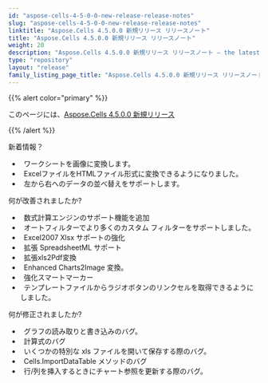 ```yaml
---
id: "aspose-cells-4-5-0-0-new-release-release-notes"
slug: "aspose-cells-4-5-0-0-new-release-release-notes"
linktitle: "Aspose.Cells 4.5.0.0 新規リリース リリースノート"
title: "Aspose.Cells 4.5.0.0 新規リリース リリースノート"
weight: 20
description: "Aspose.Cells 4.5.0.0 新規リリース リリースノート – the latest updates and fixes."
type: "repository"
layout: "release"
family_listing_page_title: "Aspose.Cells 4.5.0.0 新規リリース リリースノート"
---
```

{{% alert color="primary" %}} 

このページには、[Aspose.Cells 4.5.0.0 新規リリース](https://releases.aspose.com/cells/net/new-releases/aspose.cells-4.5.0.0-new-release/)

{{% /alert %}} 

新着情報？



- ` `ワークシートを画像に変換します。
- ` `ExcelファイルをHTMLファイル形式に変換できるようになりました。
- ` `左から右へのデータの並べ替えをサポートします。



何が改善されましたか?



- ` `数式計算エンジンのサポート機能を追加
- ` `オートフィルターでより多くのカスタム フィルターをサポートしました。
- ` `Excel2007 Xlsx サポートの強化
- ` `拡張 SpreadsheetML サポート
- ` `拡張xls2Pdf変換
- ` `Enhanced Charts2Image 変換。
- ` `強化スマートマーカー
- ` `テンプレートファイルからラジオボタンのリンクセルを取得できるようにしました。



何が修正されましたか?



- ` `グラフの読み取りと書き込みのバグ。
- ` `計算式のバグ
- ` `いくつかの特別な xls ファイルを開いて保存する際のバグ。
- ` `Cells.ImportDataTable メソッドのバグ
- ` `行/列を挿入するときにチャート参照を更新する際のバグ。
